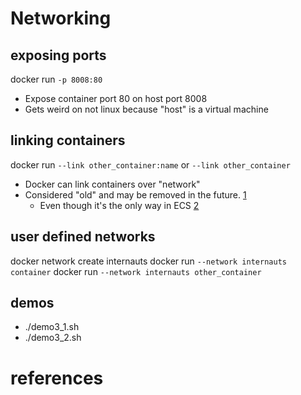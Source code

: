 # Networking

## exposing ports
docker run `-p 8008:80`
 - Expose container port 80 on host port 8008
 - Gets weird on not linux because "host" is a virtual machine


## linking containers
docker run `--link other_container:name` or `--link other_container`
 - Docker can link containers over "network"
 - Considered "old" and may be removed in the future. [1]
   - Even though it's the only way in ECS [2]

## user defined networks
docker network create internauts
docker run `--network internauts container`
docker run `--network internauts other_container`




## demos
 - ./demo3_1.sh
 - ./demo3_2.sh


# references
[1]: https://docs.docker.com/network/links/
[2]: https://docs.aws.amazon.com/AmazonECS/latest/developerguide/task_definition_parameters.html#container_definition_network
